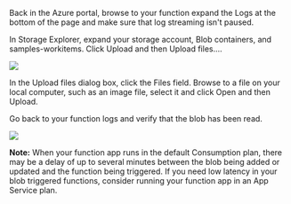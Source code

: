 Back in the Azure portal, browse to your function expand the Logs at the bottom of the page and make sure that log streaming isn't paused.

In Storage Explorer, expand your storage account, Blob containers, and samples-workitems. Click Upload and then Upload files....

![](https://github.com/fenago/katacoda-scenarios/raw/master/azure-functions/azure-functions-trigger-blob/steps/5/1.png)

In the Upload files dialog box, click the Files field. Browse to a file on your local computer, such as an image file, select it and click Open and then Upload.

Go back to your function logs and verify that the blob has been read.

![](https://github.com/fenago/katacoda-scenarios/raw/master/azure-functions/azure-functions-trigger-blob/steps/5/4.png)

**Note:** When your function app runs in the default Consumption plan, there may be a delay of up to several minutes between the blob being added or updated and the function being triggered. If you need low latency in your blob triggered functions, consider running your function app in an App Service plan.